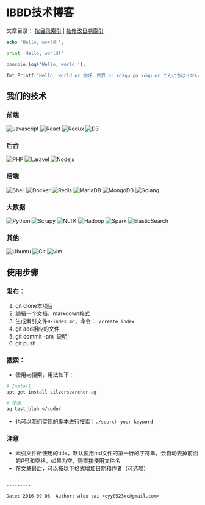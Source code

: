 # IBBD技术博客

文章目录： [按目录索引](https://github.com/IBBD/blog/blob/master/0-index.md) | [按修改日期索引](https://github.com/IBBD/blog/blob/master/0-index-date.md)  


```php
echo 'Hello, world!';
```

```python
print 'Hello, world!'
```

```javascript
console.log('Hello, world!');
```

```go
fmt.Printf("Hello, world or 你好，世界 or καλημ ́ρα κóσμ or こんにちはせかい\n")
```

## 我们的技术

### 前端

![Javascript](https://github.com/IBBD/IBBD.github.io/raw/master/_img/javascript.jpg)
![React](https://github.com/IBBD/IBBD.github.io/raw/master/_img/react.jpg)
![Redux](https://github.com/IBBD/IBBD.github.io/raw/master/_img/redux.png)
![D3](https://github.com/IBBD/IBBD.github.io/raw/master/_img/d3js.jpg)

### 后台

![PHP](https://github.com/IBBD/IBBD.github.io/raw/master/_img/php.jpg)
![Laravel](https://github.com/IBBD/IBBD.github.io/raw/master/_img/laravel.jpg)
![Nodejs](https://github.com/IBBD/IBBD.github.io/raw/master/_img/nodejs.jpg)

### 后端

![Shell](https://github.com/IBBD/IBBD.github.io/raw/master/_img/shell.jpg)
![Docker](https://github.com/IBBD/IBBD.github.io/raw/master/_img/docker.jpg)
![Redis](https://github.com/IBBD/IBBD.github.io/raw/master/_img/redis.jpg)
![MariaDB](https://github.com/IBBD/IBBD.github.io/raw/master/_img/mariadb.jpg)
![MongoDB](https://github.com/IBBD/IBBD.github.io/raw/master/_img/mongodb.jpg)
![Golang](https://github.com/IBBD/IBBD.github.io/raw/master/_img/golang.jpg)

### 大数据

![Python](https://github.com/IBBD/IBBD.github.io/raw/master/_img/python.jpg)
![Scrapy](https://github.com/IBBD/IBBD.github.io/raw/master/_img/scrapy.jpg)
![NLTK](https://github.com/IBBD/IBBD.github.io/raw/master/_img/nltk.jpg)
![Hadoop](https://github.com/IBBD/IBBD.github.io/raw/master/_img/hadoop.jpg)
![Spark](https://github.com/IBBD/IBBD.github.io/raw/master/_img/spark.jpg)
![ElasticSearch](https://github.com/IBBD/IBBD.github.io/raw/master/_img/elasticsearch.jpg)

### 其他

![Ubuntu](https://github.com/IBBD/IBBD.github.io/raw/master/_img/ubuntu.jpg)
![Git](https://github.com/IBBD/IBBD.github.io/raw/master/_img/git.jpg)
![vim](https://github.com/IBBD/IBBD.github.io/raw/master/_img/vim.jpg)


## 使用步骤

### 发布：

1. git clone本项目
2. 编辑一个文档，markdown格式
3. 生成索引文件`0-index.md`，命令：`./create_index`
4. git add相应的文件
5. git commit -am '说明'
6. git push

### 搜索：

- 使用`ag`搜索，用法如下：

```sh
# Install
apt-get install silversearcher-ag

# 使用
ag test_blah ~/code/
```

- 也可以我们实现的脚本进行搜索：`./search your-keyword`

### 注意

- 索引文件所使用的title，默认使用md文件的第一行的字符串，会自动去掉前面的#号和空格，如果为空，则直接使用文件名
- 在文章最后，可以按以下格式增加日期和作者（可选项）

```

---------

Date: 2016-09-06  Author: alex cai <cyy0523xc@gmail.com>
```
